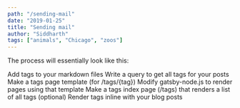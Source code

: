```yaml
---
path: "/sending-mail"
date: "2019-01-25"
title: "Sending mail"
author: "Siddharth"
tags: ["animals", "Chicago", "zoos"]
---
```


The process will essentially look like this:

Add tags to your markdown files
Write a query to get all tags for your posts
Make a tags page template (for /tags/{tag})
Modify gatsby-node.js to render pages using that template
Make a tags index page (/tags) that renders a list of all tags
(optional) Render tags inline with your blog posts